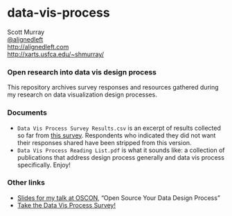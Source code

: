 data-vis-process
================

Scott Murray  
[@alignedleft](http://twitter.com/alignedleft)  
http://alignedleft.com  
http://xarts.usfca.edu/~shmurray/

### Open research into data vis design process

This repository archives survey responses and resources gathered during my research on data visualization design processes.

### Documents

- `Data Vis Process Survey Results.csv` is an excerpt of results collected so far from [this survey](https://docs.google.com/forms/d/12kr9SpYCHg0YYIJJJDj0t8V8Tt79cVhB-voX1rv9RMs/viewform).  Respondents who indicated they did not want their responses shared have been stripped from this version.
- `Data Vis Process Reading List.pdf` is what it sounds like: a collection of publications that address design process generally and data vis process specifically. Enjoy!

### Other links

- [Slides for my talk at OSCON](https://speakerdeck.com/alignedleft/open-source-your-data-design-process), “Open Source Your Data Design Process”
- [Take the Data Vis Process Survey!](https://docs.google.com/forms/d/12kr9SpYCHg0YYIJJJDj0t8V8Tt79cVhB-voX1rv9RMs/viewform)
